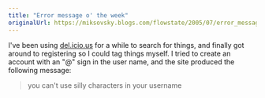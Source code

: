 ```yaml
---
title: "Error message o' the week"
originalUrl: https://miksovsky.blogs.com/flowstate/2005/07/error_message_o.html
---
```


<p>
  I've been using <a href="http://del.icio.us">del.icio.us</a> for a while to
  search for things, and finally got around to registering so I could tag things
  myself. I tried to create an account with an &quot;@&quot; sign in the user
  name, and the site produced the following message:
</p>
<blockquote><p>you can't use silly characters in your username</p></blockquote>

